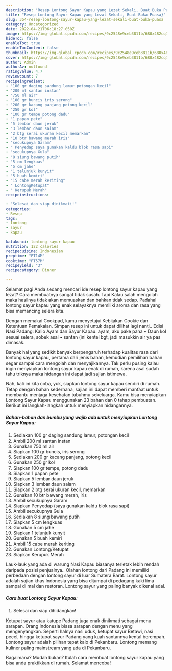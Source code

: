 ```yaml
---
description: "Resep Lontong Sayur Kapau yang Lezat Sekali, Buat Buka Puasa}"
title: "Resep Lontong Sayur Kapau yang Lezat Sekali, Buat Buka Puasa}"
slug: 354-resep-lontong-sayur-kapau-yang-lezat-sekali-buat-buka-puasa
category: Uncategorized
date: 2022-04-21T06:18:27.050Z
image: https://img-global.cpcdn.com/recipes/9c2548e9ceb3811b/680x482cq70/lontong-sayur-kapau-foto-resep-utama.jpg
hideToc: false
enableToc: true
enableTocContent: false
thumbnail: https://img-global.cpcdn.com/recipes/9c2548e9ceb3811b/680x482cq70/lontong-sayur-kapau-foto-resep-utama.jpg
cover: https://img-global.cpcdn.com/recipes/9c2548e9ceb3811b/680x482cq70/lontong-sayur-kapau-foto-resep-utama.jpg
author: Admin
authorAv: notfound
ratingvalue: 4.7
reviewcount: 7
recipeingredient:
- "100 gr daging sandung lamur potongan kecil"
- "200 ml santan instan"
- "750 ml air"
- "100 gr buncis iris serong"
- "200 gr kacang panjang potong kecil"
- "250 gr kol"
- "100 gr tempe potong dadu"
- "1 papan pete"
- "5 lembar daun jeruk"
- "3 lembar daun salam"
- "2 btg serai ukuran kecil memarkan"
- "10 btr bawang merah iris"
- "secukupnya Garam"
- " Penyedap saya gunakan kaldu blok rasa sapi"
- "secukupnya Gula"
- "8 siung bawang putih"
- "5 cm lengkuas"
- "5 cm jahe"
- "1 telunjuk kunyit"
- "5 buah kemiri"
- "15 cabe merah keriting"
- " LontongKetupat"
- " Kerupuk Merah"
recipeinstructions:

- "Selesai dan siap dinikmati!"
categories:
- Resep
tags:
- lontong
- sayur
- kapau

katakunci: lontong sayur kapau 
nutrition: 122 calories
recipecuisine: Indonesian
preptime: "PT14M"
cooktime: "PT57M"
recipeyield: "3"
recipecategory: Dinner

---
```



Selamat pagi Anda sedang mencari ide resep lontong sayur kapau yang lezat? Cara membuatnya sangat tidak susah. Tapi Kalau salah mengolah maka hasilnya tidak akan memuaskan dan bahkan tidak sedap. Padahal lontong sayur kapau yang enak selayaknya memiliki aroma dan rasa yang bisa memancing selera kita.


Dengan memakai Cookpad, kamu menyetujui Kebijakan Cookie dan Ketentuan Pemakaian. Simpan resep ini untuk dapat dilihat lagi nanti.. Edisi Nasi Padang: Kalio Ayam dan Sayur Kapau. ayam, aku pake paha • Daun kol sesuai selera, sobek asal • santan (ini kentel bgt, jadi masukkin air ya pas dimasak.

Banyak hal yang sedikit banyak berpengaruh terhadap kualitas rasa dari lontong sayur kapau, pertama dari jenis bahan, kemudian pemilihan bahan segar sampai cara mengolah dan menyajikannya. Tak perlu pusing kalau ingin menyiapkan lontong sayur kapau enak di rumah, karena asal sudah tahu triknya maka hidangan ini dapat jadi sajian istimewa.


Nah, kali ini kita coba, yuk, siapkan lontong sayur kapau sendiri di rumah. Tetap dengan bahan sederhana, sajian ini dapat memberi manfaat untuk membantu menjaga kesehatan tubuhmu sekeluarga. Kamu bisa menyiapkan Lontong Sayur Kapau menggunakan 23 bahan dan 0 tahap pembuatan. Berikut ini langkah-langkah untuk menyiapkan hidangannya.

<!--inarticleads1-->

##### Bahan-bahan dan bumbu yang wajib ada untuk menyiapkan Lontong Sayur Kapau:

1. Sediakan 100 gr daging sandung lamur, potongan kecil
1. Ambil 200 ml santan instan
1. Gunakan 750 ml air
1. Siapkan 100 gr buncis, iris serong
1. Sediakan 200 gr kacang panjang, potong kecil
1. Gunakan 250 gr kol
1. Siapkan 100 gr tempe, potong dadu
1. Siapkan 1 papan pete
1. Siapkan 5 lembar daun jeruk
1. Siapkan 3 lembar daun salam
1. Siapkan 2 btg serai ukuran kecil, memarkan
1. Gunakan 10 btr bawang merah, iris
1. Ambil secukupnya Garam
1. Siapkan  Penyedap (saya gunakan kaldu blok rasa sapi)
1. Ambil secukupnya Gula
1. Sediakan 8 siung bawang putih
1. Siapkan 5 cm lengkuas
1. Gunakan 5 cm jahe
1. Siapkan 1 telunjuk kunyit
1. Gunakan 5 buah kemiri
1. Ambil 15 cabe merah keriting
1. Gunakan  Lontong/Ketupat
1. Siapkan  Kerupuk Merah


Lauk-lauk yang ada di warung Nasi Kapau biasanya terletak lebih rendah daripada posisi penjualnya.. Olahan lontong dari Padang ini memiliki perbedaan dengan lontong sayur di luar Sumatera Barat. Lontong sayur adalah sajian khas Indonesia yang bisa dijumpai di pedagang kaki lima sampai di mal dan restoran. Lontong sayur yang paling banyak dikenal adal. 

<!--inarticleads2-->

##### Cara buat Lontong Sayur Kapau:


1. Selesai dan siap dihidangkan!

Ketupat sayur atau katupe Padang juga enak dinikmati sebagai menu sarapan. Orang Indonesia biasa sarapan dengan menu yang mengenyangkan. Seperti halnya nasi uduk, ketupat sayur Betawi, nasi pecel, hingga ketupat sayur Padang yang kuah santannya kental berempah. Lontong sayur adalah pilihan tepat kalo di Pekanbaru. Lontong memang kuliner paling mainstream yang ada di Pekanbaru. 

Bagaimana? Mudah bukan? Itulah cara membuat lontong sayur kapau yang bisa anda praktikkan di rumah. Selamat mencoba!
